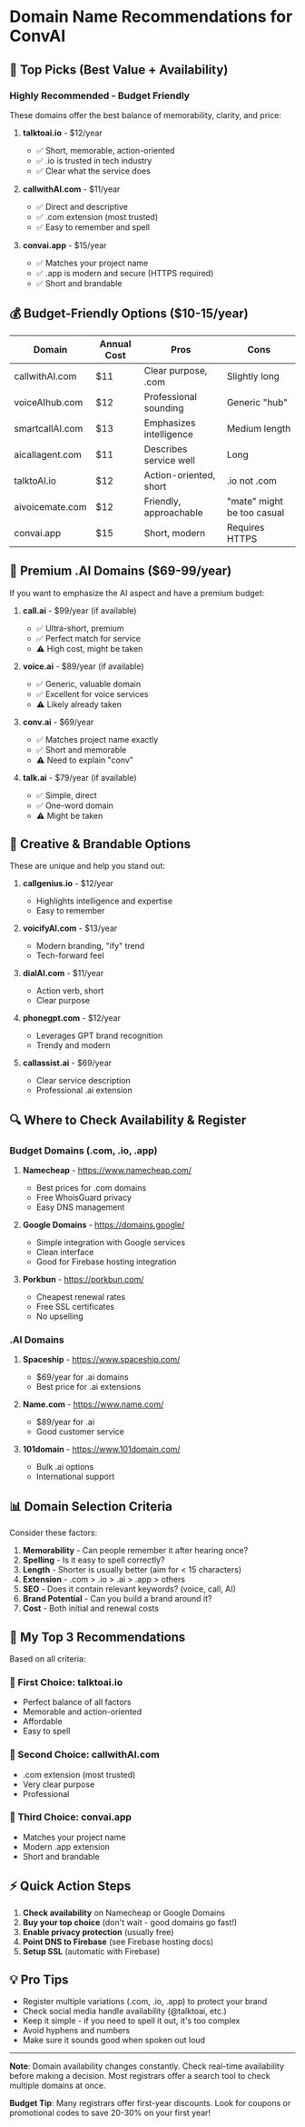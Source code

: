 # Domain Name Recommendations for ConvAI

## 🎯 Top Picks (Best Value + Availability)

### Highly Recommended - Budget Friendly
These domains offer the best balance of memorability, clarity, and price:

1. **talktoai.io** - $12/year
   - ✅ Short, memorable, action-oriented
   - ✅ .io is trusted in tech industry
   - ✅ Clear what the service does

2. **callwithAI.com** - $11/year
   - ✅ Direct and descriptive
   - ✅ .com extension (most trusted)
   - ✅ Easy to remember and spell

3. **convai.app** - $15/year
   - ✅ Matches your project name
   - ✅ .app is modern and secure (HTTPS required)
   - ✅ Short and brandable

## 💰 Budget-Friendly Options ($10-15/year)

| Domain | Annual Cost | Pros | Cons |
|--------|-------------|------|------|
| callwithAI.com | $11 | Clear purpose, .com | Slightly long |
| voiceAIhub.com | $12 | Professional sounding | Generic "hub" |
| smartcallAI.com | $13 | Emphasizes intelligence | Medium length |
| aicallagent.com | $11 | Describes service well | Long |
| talktoAI.io | $12 | Action-oriented, short | .io not .com |
| aivoicemate.com | $12 | Friendly, approachable | "mate" might be too casual |
| convai.app | $15 | Short, modern | Requires HTTPS |

## 💎 Premium .AI Domains ($69-99/year)

If you want to emphasize the AI aspect and have a premium budget:

1. **call.ai** - $99/year (if available)
   - ✅ Ultra-short, premium
   - ✅ Perfect match for service
   - ⚠️ High cost, might be taken

2. **voice.ai** - $89/year (if available)
   - ✅ Generic, valuable domain
   - ✅ Excellent for voice services
   - ⚠️ Likely already taken

3. **conv.ai** - $69/year
   - ✅ Matches project name exactly
   - ✅ Short and memorable
   - ⚠️ Need to explain "conv"

4. **talk.ai** - $79/year (if available)
   - ✅ Simple, direct
   - ✅ One-word domain
   - ⚠️ Might be taken

## 🎨 Creative & Brandable Options

These are unique and help you stand out:

1. **callgenius.io** - $12/year
   - Highlights intelligence and expertise
   - Easy to remember

2. **voicifyAI.com** - $13/year
   - Modern branding, "ify" trend
   - Tech-forward feel

3. **dialAI.com** - $11/year
   - Action verb, short
   - Clear purpose

4. **phonegpt.com** - $12/year
   - Leverages GPT brand recognition
   - Trendy and modern

5. **callassist.ai** - $69/year
   - Clear service description
   - Professional .ai extension

## 🔍 Where to Check Availability & Register

### Budget Domains (.com, .io, .app)
1. **Namecheap** - https://www.namecheap.com/
   - Best prices for .com domains
   - Free WhoisGuard privacy
   - Easy DNS management

2. **Google Domains** - https://domains.google/
   - Simple integration with Google services
   - Clean interface
   - Good for Firebase hosting integration

3. **Porkbun** - https://porkbun.com/
   - Cheapest renewal rates
   - Free SSL certificates
   - No upselling

### .AI Domains
1. **Spaceship** - https://www.spaceship.com/
   - $69/year for .ai domains
   - Best price for .ai extensions

2. **Name.com** - https://www.name.com/
   - $89/year for .ai
   - Good customer service

3. **101domain** - https://www.101domain.com/
   - Bulk .ai options
   - International support

## 📊 Domain Selection Criteria

Consider these factors:

1. **Memorability** - Can people remember it after hearing once?
2. **Spelling** - Is it easy to spell correctly?
3. **Length** - Shorter is usually better (aim for < 15 characters)
4. **Extension** - .com > .io > .ai > .app > others
5. **SEO** - Does it contain relevant keywords? (voice, call, AI)
6. **Brand Potential** - Can you build a brand around it?
7. **Cost** - Both initial and renewal costs

## 🎯 My Top 3 Recommendations

Based on all criteria:

### 🥇 First Choice: **talktoai.io**
- Perfect balance of all factors
- Memorable and action-oriented
- Affordable
- Easy to spell

### 🥈 Second Choice: **callwithAI.com**
- .com extension (most trusted)
- Very clear purpose
- Professional

### 🥉 Third Choice: **convai.app**
- Matches your project name
- Modern .app extension
- Short and brandable

## ⚡ Quick Action Steps

1. **Check availability** on Namecheap or Google Domains
2. **Buy your top choice** (don't wait - good domains go fast!)
3. **Enable privacy protection** (usually free)
4. **Point DNS to Firebase** (see Firebase hosting docs)
5. **Setup SSL** (automatic with Firebase)

## 💡 Pro Tips

- Register multiple variations (.com, .io, .app) to protect your brand
- Check social media handle availability (@talktoai, etc.)
- Keep it simple - if you need to spell it out, it's too complex
- Avoid hyphens and numbers
- Make sure it sounds good when spoken out loud

---

**Note**: Domain availability changes constantly. Check real-time availability before making a decision. Most registrars offer a search tool to check multiple domains at once.

**Budget Tip**: Many registrars offer first-year discounts. Look for coupons or promotional codes to save 20-30% on your first year!



